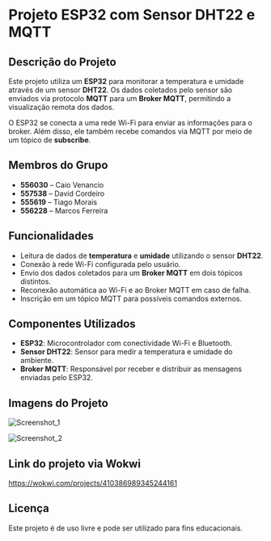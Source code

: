 # Projeto ESP32 com Sensor DHT22 e MQTT

## Descrição do Projeto

Este projeto utiliza um **ESP32** para monitorar a temperatura e umidade através de um sensor **DHT22**. Os dados coletados pelo sensor são enviados via protocolo **MQTT** para um **Broker MQTT**, permitindo a visualização remota dos dados.

O ESP32 se conecta a uma rede Wi-Fi para enviar as informações para o broker. Além disso, ele também recebe comandos via MQTT por meio de um tópico de **subscribe**.

## Membros do Grupo

- **556030** – Caio Venancio
- **557538** – David Cordeiro
- **555619** – Tiago Morais
- **556228** – Marcos Ferreira

## Funcionalidades

- Leitura de dados de **temperatura** e **umidade** utilizando o sensor **DHT22**.
- Conexão à rede Wi-Fi configurada pelo usuário.
- Envio dos dados coletados para um **Broker MQTT** em dois tópicos distintos.
- Reconexão automática ao Wi-Fi e ao Broker MQTT em caso de falha.
- Inscrição em um tópico MQTT para possíveis comandos externos.

## Componentes Utilizados

- **ESP32**: Microcontrolador com conectividade Wi-Fi e Bluetooth.
- **Sensor DHT22**: Sensor para medir a temperatura e umidade do ambiente.
- **Broker MQTT**: Responsável por receber e distribuir as mensagens enviadas pelo ESP32.

## Imagens do Projeto 

![Screenshot_1](https://github.com/user-attachments/assets/2c849f02-debd-46fb-9a50-a781c65b010e)

![Screenshot_2](https://github.com/user-attachments/assets/ca5a9990-e32e-45f9-896f-71a243502503)


## Link do projeto via Wokwi

https://wokwi.com/projects/410386989345244161

## Licença

Este projeto é de uso livre e pode ser utilizado para fins educacionais.


